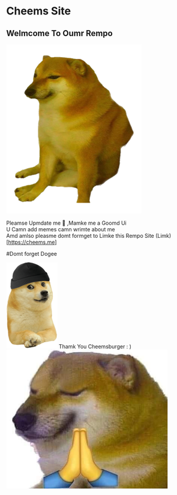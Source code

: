 # Cheems Site
## Welmcome To Oumr Rempo

<img src="/Cheems.png" alt="cheems">


Pleamse Upmdate me 🙏
,Mamke me a Goomd Ui
<br>
U Camn add memes camn wrimte about me 
<br>
Amd amlso pleasme domt formget to Limke this Rempo 
Site (Limk)[https://cheems.me]

#Domt forget Dogee

<img src="/doge.png" alt="cheems">
Thamk You
Cheemsburger : )
<img src="/dorime.jpg" alt="cheems">

